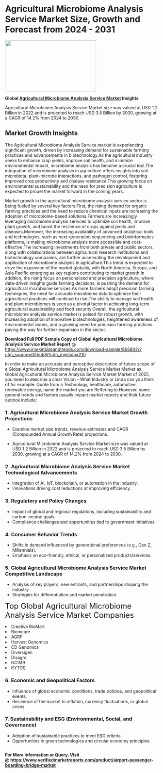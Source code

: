 <H1>Agricultural Microbiome Analysis Service Market Size, Growth and Forecast from 2024 - 2031</H1><img class="aligncenter size-medium wp-image-584254" src="https://thirdeyenews.in/wp-content/uploads/2024/09/Global-Market-Research-300x168.jpeg" alt="" width="300" height="168" /><p><strong>Global&nbsp;<a href="https://www.marketsizeandtrends.com/download-sample/866802/?utm_source=Github8j?utm_medium=210">Agricultural Microbiome Analysis Service Market</a> Insights</strong></p><p>Agricultural Microbiome Analysis Service Market size was valued at USD 1.2 Billion in 2022 and is projected to reach USD 3.5 Billion by 2030, growing at a CAGR of 14.2% from 2024 to 2030.</p><p><h2>Market Growth Insights</h2> <p>The Agricultural Microbiome Analysis Service market is experiencing significant growth, driven by increasing demand for sustainable farming practices and advancements in biotechnology.As the agricultural industry seeks to enhance crop yields, improve soil health, and minimize environmental impact, microbiome analysis has become a crucial tool.The integration of microbiome analysis in agriculture offers insights into soil microbiota, plant-microbe interactions, and pathogen control, fostering improved crop productivity and disease resistance.This growing focus on environmental sustainability and the need for precision agriculture is expected to propel the market forward in the coming years.</p> <p>Market growth in the agricultural microbiome analysis service sector is being fueled by several key factors.First, the rising demand for organic farming practices and the need to reduce chemical inputs are increasing the adoption of microbiome-based solutions.Farmers are increasingly leveraging microbiome analysis services to optimize soil health, improve plant growth, and boost the resilience of crops against pests and diseases.Moreover, the increasing availability of advanced analytical tools and technologies, such as next-generation sequencing and bioinformatics platforms, is making microbiome analysis more accessible and cost-effective.The increasing investments from both private and public sectors, along with collaborations between agricultural research institutions and biotechnology companies, are further accelerating the development and application of microbiome analysis in agriculture.This trend is expected to drive the expansion of the market globally, with North America, Europe, and Asia Pacific emerging as key regions contributing to market growth.In addition, the rising focus on personalized and precision agriculture, where data-driven insights guide farming decisions, is pushing the demand for agricultural microbiome services.As more farmers adopt precision farming techniques, the need for accurate microbiome data to optimize their agricultural practices will continue to rise.The ability to manage soil health and plant microbiomes is seen as a pivotal factor in achieving long-term agricultural sustainability and food security.Overall, the agricultural microbiome analysis service market is poised for robust growth, with increasing adoption of innovative biotechnologies, heightened awareness of environmental issues, and a growing need for precision farming practices paving the way for further expansion in the sector.</p> <p><span class=""><strong>Download Full PDF Sample Copy of Global Agricultural Microbiome Analysis Service Market Report</strong> @ <a href="https://www.marketsizeandtrends.com/download-sample/866802/?utm_source=Github8j?utm_medium=210" target="_blank">https://www.marketsizeandtrends.com/download-sample/866802/?utm_source=Github8j?utm_medium=210</a></span></p><p>In order to make an accurate and perceptive description of future scope of a Global&nbsp;Agricultural Microbiome Analysis Service Market Market as Global&nbsp;Agricultural Microbiome Analysis Service Market Market of 2025, you need to describe a clear Vision &ndash; What Industry or Linda can you think of for example: Quote from a Technology, healthcare, automotive, renewable energy, name the market you are Reffering to.However, some general trends and factors usually impact market reports and their future outlook include:</p><h3>1.&nbsp;<strong>Agricultural Microbiome Analysis Service Market Growth Projections</strong></h3><ul><li>Examine market size trends, revenue estimates and CAGR (Compounded Annual Growth Rate) projections.</li><li><p>Agricultural Microbiome Analysis Service Market size was valued at USD 1.2 Billion in 2022 and is projected to reach USD 3.5 Billion by 2030, growing at a CAGR of 14.2% from 2024 to 2030.</p></li></ul><h3>2.&nbsp;<strong>Agricultural Microbiome Analysis Service Market Technological Advancements</strong></h3><ul><li>Integration of AI, IoT, blockchain, or automation in the industry.</li><li>Innovations driving cost reductions or improving efficiency.</li></ul><h3>3.&nbsp;<strong>Regulatory and Policy Changes</strong></h3><ul><li>Impact of global and regional regulations, including sustainability and carbon-neutral goals.</li><li>Compliance challenges and opportunities tied to government initiatives.</li></ul><h3>4.&nbsp;<strong>Consumer Behavior Trends</strong></h3><ul><li>Shifts in demand influenced by generational preferences (e.g., Gen Z, Millennials).</li><li>Emphasis on eco-friendly, ethical, or personalized products/services.</li></ul><h3>5.&nbsp;<strong>Global Agricultural Microbiome Analysis Service Market Competitive Landscape</strong></h3><ul><li>Analysis of key players, new entrants, and partnerships shaping the industry.</li><li>Strategies for differentiation and market penetration.</li></ul><p data-pm-slice="1 1 []"><span style="color: inherit; font-family: inherit; font-size: 25px;">Top Global Agricultural Microbiome Analysis Service Market Companies</span></p><div class="" data-test-id=""><p><li>Creative BioMart</li><li> Biomcare</li><li> AGRF</li><li> Harvest Genomics</li><li> CD Genomics</li><li> Diversigen</li><li> Disagro</li><li> NCIMB</li><li> KYTOS</li></p></div><h3>6.&nbsp;<strong>Economic and Geopolitical Factors</strong></h3><ul><li>Influence of global economic conditions, trade policies, and geopolitical events.</li><li>Resilience of the market to inflation, currency fluctuations, or global crises.</li></ul><h3>7.&nbsp;<strong>Sustainability and ESG (Environmental, Social, and Governance)</strong></h3><ul><li>Adoption of sustainable practices to meet ESG criteria.</li><li>Opportunities in green technologies and circular economy principles.</li></ul><h2><strong style="font-size: 14px;">For More Information or Query, Visit @&nbsp;</strong><a style="background-color: #ffffff; font-size: 14px;" href="https://www.marketsizeandtrends.com/report/agricultural-microbiome-analysis-service-market/" target="_blank">https://www.verifiedmarketreports.com/product/airport-passenger-boarding-bridge-market</a></h2>
